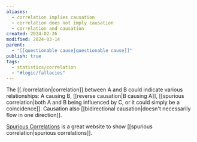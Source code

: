 ```yaml
---
aliases:
  - correlation implies causation
  - correlation does not imply causation
  - correlation and causation
created: 2024-02-26
modified: 2024-03-14
parent:
  - "[[questionable cause|questionable cause]]"
publish: true
tags:
  - statistics/correlation
  - "#logic/fallacies"
---
```

The [[./correlation|correlation]] between A and B could indicate various relationships: A causing B, [[reverse causation|B causing A]], [[spurious correlation|both A and B being influenced by C, or it could simply be a coincidence]]. Causation also [[bidirectional causation|doesn't necessarily flow in one direction]].

[Spurious Correlations](https://tylervigen.com/spurious-correlations) is a great website to show [[spurious correlation|spurious correlations]].